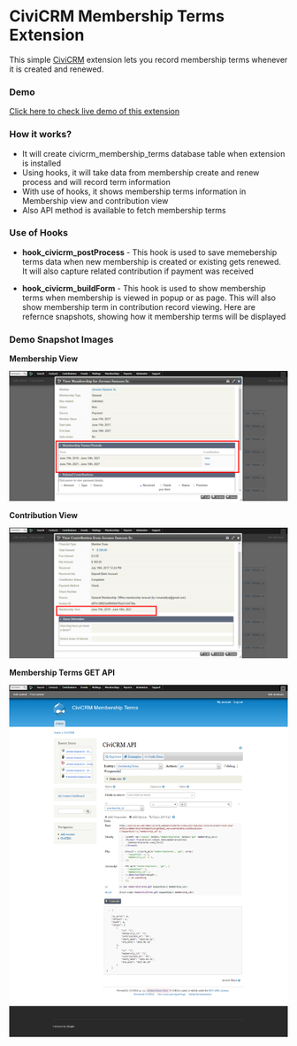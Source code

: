 # CiviCRM Membership Terms Extension

This simple [CiviCRM](http://civicrm.org) extension lets you record membership terms whenever it is created and renewed.

### Demo
[Click here to check live demo of this extension](http://139.59.65.109/demo/civicrm_membershipterms/)

### How it works?
* It will create civicrm_membership_terms database table when extension is installed
* Using hooks, it will take data from membership create and renew process and will record term information
* With use of hooks, it shows membership terms information in Membership view and contribution view
* Also API method is available to fetch membership terms

### Use of Hooks
* **hook_civicrm_postProcess** - This hook is used to save memebership terms data when new membership is created or existing gets renewed. It will also capture related contribution if payment was received

* **hook_civicrm_buildForm** - This hook is used to show membership terms when membership is viewed in popup or as page. This will also show membership term in contribution record viewing. Here are refernce snapshots, showing how it membership terms will be displayed

### Demo Snapshot Images

**Membership View**

![Alt text](/snap_membership_view.png?raw=true "Membership View")

**Contribution View**

![Alt text](/snap_contribution_view.png?raw=true "Contribution View")

**Membership Terms GET API**

![Alt text](/snap_api_explorer.png?raw=true "Membership Terms GET API")